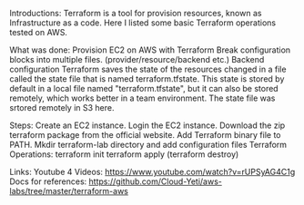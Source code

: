 Introductions: 
Terraform is a tool for provision resources, known as Infrastructure as a code. Here I listed some basic Terraform operations tested on AWS.

What was done:
Provision EC2 on AWS with Terraform
Break configuration blocks into multiple files. (provider/resource/backend etc.)
Backend configuration
Terraform saves the state of the resources changed in a file called the state file that is named terraform.tfstate. This state is stored by default in a local file named "terraform.tfstate", but it can also be stored remotely, which works better in a team environment. The state file was srtored remotely in S3 here.

Steps:
Create an EC2 instance.
Login the EC2 instance.
Download the zip terraform package from the official website.
Add Terraform binary file to PATH.
Mkdir terraform-lab directory and add configuration files
Terraform Operations:
terraform init
terraform apply
(terraform destroy)

Links: 
Youtube 4 Videos: https://www.youtube.com/watch?v=rUPSyAG4C1g
Docs for references: https://github.com/Cloud-Yeti/aws-labs/tree/master/terraform-aws
